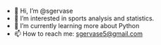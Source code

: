- 👋 Hi, I’m @sgervase
- 👀 I’m interested in sports analysis and statistics.
- 🌱 I’m currently learning more about Python
- 📫 How to reach me: sgervase5@gmail.com

<!---
sgervase/sgervase is a ✨ special ✨ repository because its `README.md` (this file) appears on your GitHub profile.
You can click the Preview link to take a look at your changes.
--->
